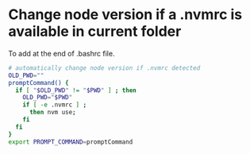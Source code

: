 # Change node version if a .nvmrc is available in current folder 
To add at the end of .bashrc file.

```bash
# automatically change node version if .nvmrc detected
OLD_PWD=""
promptCommand() {
  if [ "$OLD_PWD" != "$PWD" ] ; then
    OLD_PWD="$PWD"
    if [ -e .nvmrc ] ;
      then nvm use;
    fi
  fi
}
export PROMPT_COMMAND=promptCommand
```
